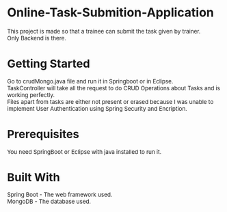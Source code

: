 # Online-Task-Submition-Application
<font size="2">This project is made so that a trainee can submit the task given by trainer.<font>   
<font size="2">Only Backend is there.<font>  

# Getting Started
<font size="2">Go to crudMongo.java file and run it in Springboot or in Eclipse.<font>  
<font size="2">TaskController will take all the request to do CRUD Operations about Tasks and is working perfectly.<font>  
<font size="2">Files apart from tasks are either not present or erased because I was unable to implement User Authentication using Spring Security and Encription.<font>  

# Prerequisites
<font size="2">You need SpringBoot or Eclipse with java installed to run it.<font>  

# Built With
<font size="2">Spring Boot - The web framework used.<font>  
<font>MongoDB - The database used.<font>  
